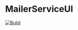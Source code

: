 MailerServiceUI
===============

[![Build](https://github.com/unofficialopensource-knit/MailerServiceUI/actions/workflows/ci.yml/badge.svg)](https://github.com/unofficialopensource-knit/MailerServiceUI/actions/workflows/ci.yml)
